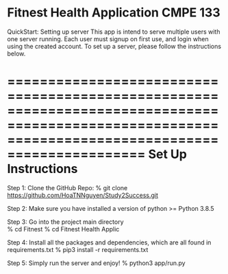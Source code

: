 # Fitnest Health Application CMPE 133

QuickStart: Setting up server
  This app is intend to serve multiple users with one server running. Each user must signup on first use, and login when using the created account. To set    up a server, please follow the instructions below.
  
===================================================================================================================================================
                                                          Set Up Instructions
===================================================================================================================================================                                                          
Step 1: Clone the GitHub Repo: % git clone https://github.com/HoaTNNguyen/Study2Success.git

Step 2: Make sure you have installed a version of python >= Python 3.8.5 

Step 3: Go into the project main directory  
    % cd Fitnest
    % cd Fitnest Health Applic
    
Step 4: Install all the packages and dependencies, which are all found in requirements.txt
    % pip3 install -r requirements.txt



Step 5: Simply run the server and enjoy!
    % python3 app/run.py
